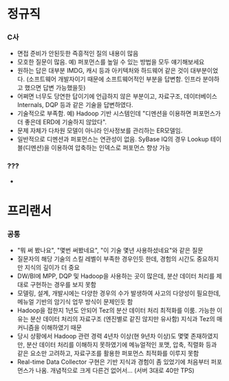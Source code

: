 # 정규직
### C사
* 면접 준비가 안된듯한 즉흥적인 질의 내용이 많음
* 모호한 질문이 많음. 예) 퍼포먼스를 높일 수 있는 방법을 모두 얘기해보세요
* 원하는 답은 대부분 IMDG, 캐시 등과 아키텍처와 하드웨어 같은 것이 대부분이었다. (소프트웨어 개발자이기 때문에 소프트웨어적인 부분을 답변함. 인프라 분야하고 했으면 답변 가능했을듯)
* 어쩌면 너무도 당연한 답이기에 언급하지 않은 부분이고, 자료구조, 데이터베이스 Internals, DQP 등과 같은 기술을 답변하였다.
* 기술적으로 부족함. 예) Hadoop 기반 시스템인데 "디멘션을 이용하면 퍼포먼스가 더 좋은데 ERD에 기술하지 않았다".
* 문제 자체가 다차원 모델이 아니라 인사정보를 관리하는 ER모델임.
* 일반적으로 디멘션과 퍼포먼스는 연관성이 없음. SyBase IQ의 경우 Lookup 테이블(디멘션)을 이용하여 압축하는 인덱스로 퍼포먼스 향상 가능
### ???
* 

# 프리랜서
### 공통
* "뭐 써 봤나요", "몇번 써봤네요", "이 기술 몇년 사용하셨네요"와 같은 질문
* 질문자의 해당 기술의 스킬 레벨이 부족한 경우인듯 한데, 경험의 시간도 중요하지만 지식의 깊이가 더 중요
* DW/BI에 MPP, DQP 및 Hadoop을 사용하는 곳이 많은데, 분산 데이터 처리를 제대로 구현하는 경우를 보지 못함
* 모델링, 설계, 개발시에는 다양한 경우의 수가 발생하여 사고의 다양성이 필요한데, 메뉴얼 기반의 암기식 업무 방식이 문제인듯 함
* Hadoop을 접한지 1년도 안되어 Tez의 분산 데이터 처리 최적화를 이룸. 가능한 이유는 분산 데이터 처리의 자료구조 (엔진별로 같진 않지만 유사함) 지식과 Tez의 매커니즘을 이해하였기 때문
* 당시 상황에서 Hadoop 관련 경력 4년차 이상(현 9년차 이상)도 몇몇 존재하였지만, 분산 데이터 처리를 이해하지 못하였기에 메뉴얼적인 포맷, 압축, 직렬화 등과 같은 요소만 고려하고, 자료구조를 활용한 퍼포먼스 최적화를 이루지 못함
* Real-time Data Collector 구현은 기반 지식과 경험이 좀 있었기에 처음부터 퍼포먼스가 나옴. 개념적으로 크게 다른건 없어서... (서버 3대로 40만 TPS)
